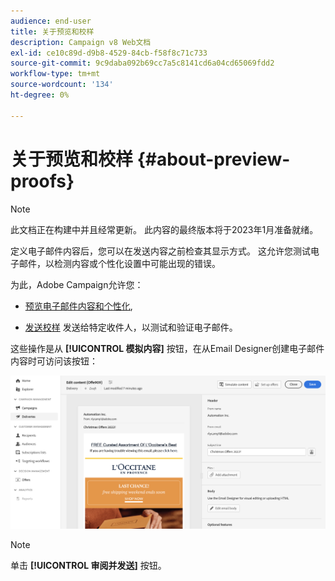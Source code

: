 ```yaml
---
audience: end-user
title: 关于预览和校样
description: Campaign v8 Web文档
exl-id: ce10c89d-d9b8-4529-84cb-f58f8c71c733
source-git-commit: 9c9daba092b69cc7a5c8141cd6a04cd65069fdd2
workflow-type: tm+mt
source-wordcount: '134'
ht-degree: 0%

---
```


# 关于预览和校样 {#about-preview-proofs}

>[!NOTE]
>
>此文档正在构建中并且经常更新。 此内容的最终版本将于2023年1月准备就绪。

定义电子邮件内容后，您可以在发送内容之前检查其显示方式。 这允许您测试电子邮件，以检测内容或个性化设置中可能出现的错误。

为此，Adobe Campaign允许您：

* [预览电子邮件内容和个性化](#preview),

<!--* [Check the email rendering](#rendering) in popular desktop, mobile and web-based clients,-->
* [发送校样](#send-proofs) 发送给特定收件人，以测试和验证电子邮件。

这些操作是从 **[!UICONTROL 模拟内容]** 按钮，在从Email Designer创建电子邮件内容时可访问该按钮：

![](assets/simulate.png)

>[!NOTE]
>
>单击 **[!UICONTROL 审阅并发送]** 按钮。
